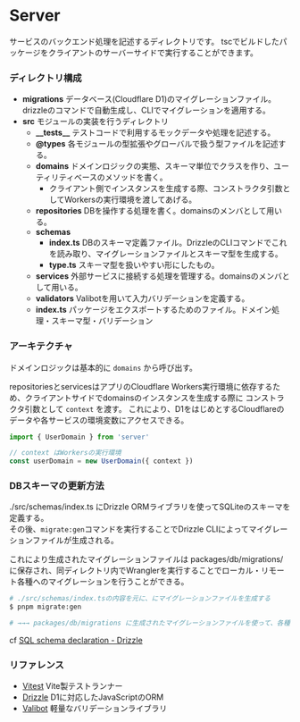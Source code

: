 # Server

サービスのバックエンド処理を記述するディレクトリです。 tscでビルドしたパッケージをクライアントのサーバーサイドで実行することができます。

### ディレクトリ構成

- **migrations** データベース(Cloudflare D1)のマイグレーションファイル。drizzleのコマンドで自動生成し、CLIでマイグレーションを適用する。
- **src** モジュールの実装を行うディレクトリ
  - **\_\_tests\_\_** テストコードで利用するモックデータや処理を記述する。
  - **@types** 各モジュールの型拡張やグローバルで扱う型ファイルを記述する。
  - **domains** ドメインロジックの実態、スキーマ単位でクラスを作り、ユーティリティベースのメソッドを書く。
    - クライアント側でインスタンスを生成する際、コンストラクタ引数としてWorkersの実行環境を渡してあげる。
  - **repositories** DBを操作する処理を書く。domainsのメンバとして用いる。
  - **schemas**
    - **index.ts** DBのスキーマ定義ファイル。DrizzleのCLIコマンドでこれを読み取り、マイグレーションファイルとスキーマ型を生成する。
    - **type.ts** スキーマ型を扱いやすい形にしたもの。
  - **services** 外部サービスに接続する処理を管理する。domainsのメンバとして用いる。
  - **validators** Valibotを用いて入力バリデーションを定義する。
  - **index.ts** パッケージをエクスポートするためのファイル。ドメイン処理・スキーマ型・バリデーション

### アーキテクチャ

ドメインロジックは基本的に `domains` から呼び出す。

repositoriesとservicesはアプリのCloudflare Workers実行環境に依存するため、クライアントサイドでdomainsのインスタンスを生成する際に コンストラクタ引数として `context` を渡す。 これにより、D1をはじめとするCloudflareのデータや各サービスの環境変数にアクセスできる。

```ts
import { UserDomain } from 'server'

// context はWorkersの実行環境
const userDomain = new UserDomain({ context })
```

### DBスキーマの更新方法

./src/schemas/index.ts にDrizzle ORMライブラリを使ってSQLiteのスキーマを定義する。  
その後、`migrate:gen`コマンドを実行することでDrizzle CLIによってマイグレーションファイルが生成される。

これにより生成されたマイグレーションファイルは packages/db/migrations/ に保存され、同ディレクトリ内でWranglerを実行することでローカル・リモート各種へのマイグレーションを行うことができる。

```bash
# ./src/schemas/index.tsの内容を元に、にマイグレーションファイルを生成する
$ pnpm migrate:gen

# →→→ packages/db/migrations に生成されたマイグレーションファイルを使って、各種クライアントに適用する作業を行う
```

cf [SQL schema declaration - Drizzle](https://orm.drizzle.team/docs/sql-schema-declaration)

### リファレンス

- [Vitest](https://vitest.dev/) Vite製テストランナー
- [Drizzle](https://orm.drizzle.team/) D1に対応したJavaScriptのORM
- [Valibot](https://valibot.dev/) 軽量なバリデーションライブラリ
